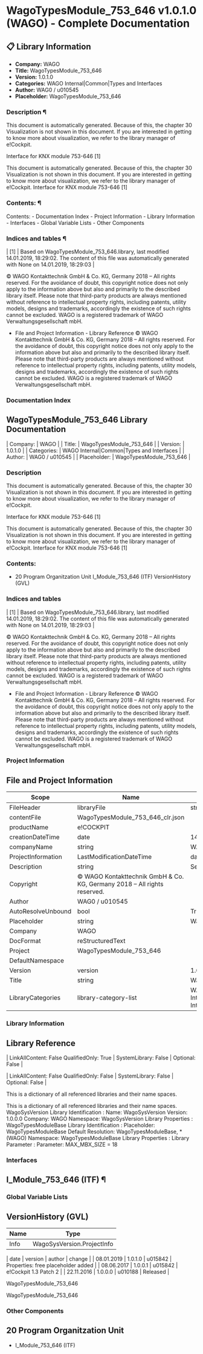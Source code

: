 # WagoTypesModule_753_646 v1.0.1.0 (WAGO) - Complete Documentation


## 📋 Library Information

- **Company:** WAGO
- **Title:** WagoTypesModule_753_646
- **Version:** 1.0.1.0
- **Categories:** WAGO Internal|Common|Types and Interfaces
- **Author:** WAG0 / u010545
- **Placeholder:** WagoTypesModule_753_646

### Description ¶


This document is automatically generated. Because of this, the chapter 30 Visualization is not shown in this document. If you are interested in getting to know more about visualization, we refer to the library manager of e!Cockpit.

Interface for KNX module 753-646 [1]

This document is automatically generated. Because of this, the chapter 30 Visualization is not shown in this document. If you are interested in getting to know more about visualization, we refer to the library manager of e!Cockpit. Interface for KNX module 753-646 [1]

### Contents: ¶


Contents: - Documentation Index - Project Information - Library Information - Interfaces - Global Variable Lists - Other Components

### Indices and tables ¶


| [1] | Based on WagoTypesModule_753_646.library, last modified 14.01.2019, 18:29:02. The content of this file was automatically generated with None on 14.01.2019, 18:29:03 |

© WAGO Kontakttechnik GmbH & Co. KG, Germany 2018 – All rights reserved. For the avoidance of doubt, this copyright notice does not only apply to the information above but also and primarily to the described library itself. Please note that third-party products are always mentioned without reference to intellectual property rights, including patents, utility models, designs and trademarks, accordingly the existence of such rights cannot be excluded. WAGO is a registered trademark of WAGO Verwaltungsgesellschaft mbH.

- File and Project Information - Library Reference © WAGO Kontakttechnik GmbH & Co. KG, Germany 2018 – All rights reserved. For the avoidance of doubt, this copyright notice does not only apply to the information above but also and primarily to the described library itself. Please note that third-party products are always mentioned without reference to intellectual property rights, including patents, utility models, designs and trademarks, accordingly the existence of such rights cannot be excluded. WAGO is a registered trademark of WAGO Verwaltungsgesellschaft mbH.

### Documentation Index


## WagoTypesModule_753_646 Library Documentation


| Company: | WAGO |
| Title: | WagoTypesModule_753_646 |
| Version: | 1.0.1.0 |
| Categories: | WAGO Internal\|Common\|Types and Interfaces |
| Author: | WAG0 / u010545 |
| Placeholder: | WagoTypesModule_753_646 |

### Description


This document is automatically generated. Because of this, the chapter 30 Visualization is not shown in this document. If you are interested in getting to know more about visualization, we refer to the library manager of e!Cockpit.

Interface for KNX module 753-646 [1]

This document is automatically generated. Because of this, the chapter 30 Visualization is not shown in this document. If you are interested in getting to know more about visualization, we refer to the library manager of e!Cockpit. Interface for KNX module 753-646 [1]

### Contents:


- 20 Program Organitzation Unit I_Module_753_646 (ITF) VersionHistory (GVL)

### Indices and tables


| [1] | Based on WagoTypesModule_753_646.library, last modified 14.01.2019, 18:29:02. The content of this file was automatically generated with None on 14.01.2019, 18:29:03 |

© WAGO Kontakttechnik GmbH & Co. KG, Germany 2018 – All rights reserved. For the avoidance of doubt, this copyright notice does not only apply to the information above but also and primarily to the described library itself. Please note that third-party products are always mentioned without reference to intellectual property rights, including patents, utility models, designs and trademarks, accordingly the existence of such rights cannot be excluded. WAGO is a registered trademark of WAGO Verwaltungsgesellschaft mbH.

- File and Project Information - Library Reference © WAGO Kontakttechnik GmbH & Co. KG, Germany 2018 – All rights reserved. For the avoidance of doubt, this copyright notice does not only apply to the information above but also and primarily to the described library itself. Please note that third-party products are always mentioned without reference to intellectual property rights, including patents, utility models, designs and trademarks, accordingly the existence of such rights cannot be excluded. WAGO is a registered trademark of WAGO Verwaltungsgesellschaft mbH.

### Project Information


## File and Project Information


| Scope | Name | Type | Content |
| --- | --- | --- | --- |
| FileHeader | libraryFile | string | WagoTypesModule_753_646.library |
| contentFile | WagoTypesModule_753_646_clr.json |
| productName | e!COCKPIT |
| creationDateTime | date | 14.01.2019, 18:29:03 |
| companyName | string | WAGO |
| ProjectInformation | LastModificationDateTime | date | 14.01.2019, 18:29:02 |
| Description | string | See: Description |
| Copyright | © WAGO Kontakttechnik GmbH & Co. KG, Germany 2018 – All rights reserved. |
| Author | WAG0 / u010545 |
| AutoResolveUnbound | bool | True |
| Placeholder | string | WagoTypesModule_753_646 |
| Company | WAGO |
| DocFormat | reStructuredText |
| Project | WagoTypesModule_753_646 |
| DefaultNamespace |  |
| Version | version | 1.0.1.0 |
| Title | string | WagoTypesModule_753_646 |
| LibraryCategories | library-category-list | WAGO Internal\|Common\|Types and Interfaces |

### Library Information


## Library Reference


| LinkAllContent: False QualifiedOnly: True | SystemLibrary: False | Optional: False |

| LinkAllContent: False QualifiedOnly: False | SystemLibrary: False | Optional: False |

This is a dictionary of all referenced libraries and their name spaces.

This is a dictionary of all referenced libraries and their name spaces. WagoSysVersion Library Identification : Name: WagoSysVersion Version: 1.0.0.0 Company: WAGO Namespace: WagoSysVersion Library Properties : WagoTypesModuleBase Library Identification : Placeholder: WagoTypesModuleBase Default Resolution: WagoTypesModuleBase, * (WAGO) Namespace: WagoTypesModuleBase Library Properties : Library Parameter : Parameter: MAX_MBX_SIZE = 18

### Interfaces


## I_Module_753_646 (ITF) ¶


### Global Variable Lists


## VersionHistory (GVL)


| Name | Type |
| --- | --- |
| Info | WagoSysVersion.ProjectInfo |

| date | version | author | change |
| 08.01.2019 | 1.0.1.0 | u015842 | Properties: free placeholder added |
| 08.06.2017 | 1.0.0.1 | u015842 | e!Cockpit 1.3 Patch 2 |
| 22.11.2016 | 1.0.0.0 | u010188 | Released |

WagoTypesModule_753_646

WagoTypesModule_753_646

### Other Components


## 20 Program Organitzation Unit


- I_Module_753_646 (ITF)